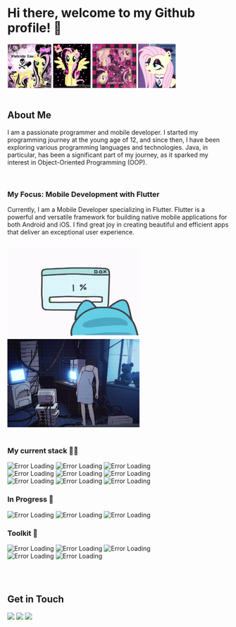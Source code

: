 # Hi there, welcome to my Github profile! 🐴

<div>
 <img src="https://raw.githubusercontent.com/ST1NF00K/ST1NF00K/main/assets/emo_fluttershy.gif" alt="Error Loading" height="100">
 <img src="https://raw.githubusercontent.com/ST1NF00K/ST1NF00K/main/assets/happy_fluttershy.gif" alt="Error Loading" height="100">
 <img src="https://raw.githubusercontent.com/ST1NF00K/ST1NF00K/main/assets/emo_fluttershy_2.gif" alt="Error Loading" height="100">
 <img src="https://raw.githubusercontent.com/ST1NF00K/ST1NF00K/main/assets/fancy_fluttershy.gif" alt="Error Loading" height="100">

</div>


 <br> 
 
## About Me
I am a passionate programmer and mobile developer. I started my programming journey at the young age of 12, and since then, I have been exploring various programming languages and technologies. Java, in particular, has been a significant part of my journey, as it sparked my interest in Object-Oriented Programming (OOP).

<br>

### My Focus: Mobile Development with Flutter
Currently, I am a Mobile Developer specializing in Flutter. Flutter is a powerful and versatile framework for building native mobile applications for both Android and iOS. I find great joy in creating beautiful and efficient apps that deliver an exceptional user experience. 

<br>

<div>
  <img src="https://raw.githubusercontent.com/ST1NF00K/ST1NF00K/main/assets/error-loading.gif" alt="error loading" height="200" width="300">
  <img src="https://raw.githubusercontent.com/ST1NF00K/ST1NF00K/main/assets/lain.gif" alt="Lain"  height="200" width="300">
</div>

<br>

### My current stack :woman_technologist:	

<div>
  <img src="https://img.shields.io/badge/Flutter-02569B?style=for-the-badge&logo=flutter&logoColor=white" alt="Error Loading" height="20">
  <img src="https://img.shields.io/badge/Android-3DDC84?style=for-the-badge&logo=android&logoColor=white" alt="Error Loading" height="20">
  <img src="https://img.shields.io/badge/Kotlin-0095D5?&style=for-the-badge&logo=kotlin&logoColor=white" alt="Error Loading" height="20">
</div>
<div>
  <img src="https://img.shields.io/badge/java-%23ED8B00.svg?style=for-the-badge&logo=openjdk&logoColor=white" alt="Error Loading" height="20">
  <img src="https://img.shields.io/badge/SQLite-07405E?style=for-the-badge&logo=sqlite&logoColor=white" alt="Error Loading" height="20">
  <img src="https://img.shields.io/badge/PostgreSQL-316192?style=for-the-badge&logo=postgresql&logoColor=white" alt="Error Loading" height="20">
</div>
<div>
  <img src="https://img.shields.io/badge/MySQL-005C84?style=for-the-badge&logo=mysql&logoColor=white" alt="Error Loading" height="20">
  <img src="https://img.shields.io/badge/MariaDB-003545?style=for-the-badge&logo=mariadb&logoColor=white" alt="Error Loading" height="20">
  <img src="https://img.shields.io/badge/MongoDB-4EA94B?style=for-the-badge&logo=mongodb&logoColor=white" alt="Error Loading" height="20">
</div>



### In Progress :seedling:
<div>
  <img src="https://img.shields.io/badge/iOS-000000?style=for-the-badge&logo=ios&logoColor=white" alt="Error Loading" height="20">
  <img src="https://img.shields.io/badge/Go-00ADD8?style=for-the-badge&logo=go&logoColor=white" alt="Error Loading" height="20">
  <img src="https://img.shields.io/badge/Node%20js-339933?style=for-the-badge&logo=nodedotjs&logoColor=white" alt="Error Loading" height="20">
</div>

### Toolkit :wrench:
<div>
 <img src="https://img.shields.io/badge/firebase-ffca28?style=for-the-badge&logo=firebase&logoColor=black" alt="Error Loading" height="20">
 <img src="https://img.shields.io/badge/GraphQl-E10098?style=for-the-badge&logo=graphql&logoColor=white" alt="Error Loading" height="20">
 <img src="https://img.shields.io/badge/Hasura-1EB4D4?style=for-the-badge&logo=hasura&logoColor=white" alt="Error Loading" height="20">

</div>
<div>
 <img src="https://img.shields.io/badge/Jira-0052CC?style=for-the-badge&logo=Jira&logoColor=white" alt="Error Loading" height="20">
 <img src="https://img.shields.io/badge/Figma-F24E1E?style=for-the-badge&logo=figma&logoColor=white" alt="Error Loading" height="20">
</div>



<br><br>


## Get in Touch
<a href="mailto:liviacastilholi@gmail.com" rel="error loading">![](https://img.shields.io/badge/Gmail-D14836?style=for-the-badge&logo=gmail&logoColor=white)</a>
<a href="https://www.linkedin.com/in/livia-santiago-a3a543148/" rel="error loading">![](https://img.shields.io/badge/LinkedIn-0077B5?style=for-the-badge&logo=linkedin&logoColor=white)</a>
<a href="https://discordapp.com/users/316065482694459393" rel="error loading">![](https://img.shields.io/badge/Discord-5865F2?style=for-the-badge&logo=discord&logoColor=white)</a>
